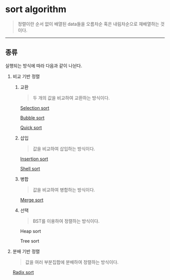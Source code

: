 # sort algorithm

> 정렬이란 순서 없이 배열된 data들을 오름차순 혹은 내림차순으로 재배열하는 것이다.

---

## 종류

실행되는 방식에 따라 다음과 같이 나뉜다.

1. 비교 기반 정렬

   1. 교환

      > 두 개의 값을 비교하여 교환하는 방식이다.

      [Selection sort](https://github.com/976520/Study/blob/main/Data%20Structure/Sort/Selection.md)

      [Bubble sort](https://github.com/976520/Study/blob/main/Data%20Structure/Sort/Bubble.md)

      [Quick sort](https://github.com/976520/Study/blob/main/Data%20Structure/Sort/Quick.md)

   2. 삽입

      > 값을 비교하여 삽입하는 방식이다.

      [Insertion sort](https://github.com/976520/Study/blob/main/Data%20Structure/Sort/Insertion.md)

      [Shell sort](https://github.com/976520/Study/blob/main/Data%20Structure/Sort/Shell.md)

   3. 병합

      > 값을 비교하여 병합하는 방식이다.

      [Merge sort](https://github.com/976520/Study/blob/main/Data%20Structure/Sort/Merge.md)

   4. 선택

      > BST를 이용하여 정렬하는 방식이다.

      Heap sort

      Tree sort

2. 분배 기반 정렬

   > 값을 여러 부분집합에 분배하여 정렬하는 방식이다.

   [Radix sort](https://github.com/976520/Study/blob/main/Data%20Structure/Sort/Radix.md)
